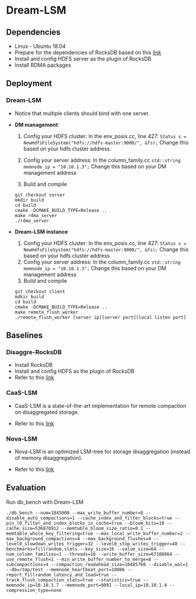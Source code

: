 # **Dream-LSM**

## **Dependencies**

- Linux - Ubuntu 18.04
- Prepare for the dependencies of RocksDB based on this [link](https://github.com/facebook/rocksdb/blob/main/INSTALL.md)
- Install and config HDFS server as the plugin of RocksDB
- Install RDMA packages

## Deployment
### **Dream-LSM**
- Notice that multiple clients should bind with one server.

- **DM management**:

  1. Config your HDFS cluster:
  In the env_posix.cc, line 427:
  `Status s = NewHdfsFileSystem("hdfs://hdfs-master:9000/", &fs);`
  Change this based on your hdfs cluster address.

  2. Config your server address:
  In the column_family.cc
  `std::string memnode_ip = "10.10.1.3";`
  Change this based on your DM management address

  3. Build and compile

    ```
    git checkout server
    mkdir build
    cd build
    cmake -DCMAKE_BUILD_TYPE=Release ..
    make rdma_server
    ./rdma_server
    ```

- **Dream-LSM instance**
  1. Config your HDFS cluster:
  In the env_posix.cc, line 427:
  `Status s = NewHdfsFileSystem("hdfs://hdfs-master:9000/", &fs);`
  Change this based on your hdfs cluster address.
  2. Config your server address:
  In the column_family.cc
  `std::string memnode_ip = "10.10.1.3";`
  Change this based on your DM management address
  3. Build and compile
  
  ```
  git checkout client
  mdkir build
  cd build
  cmake -DCMAKE_BUILD_TYPE=Release ..
  make remote_flush_worker
  ./remote_flush_worker [server ip][server port][local listen port]
  ```


## Baselines



### **Disaggre-RocksDB**

- Install RocksDB
- Install and config HDFS as the plugin of RocksDB
- Refer to this [link](https://github.com/riversand963/rocksdb-hdfs-env)

### **CaaS-LSM**

- CaaS-LSM is a state-of-the-art implementation for remote
compaction on disaggregated storage.

- Refer to this [link](https://github.com/asd1ej9h/CaaS-LSM)

### **Nova-LSM**

- Nova-LSM is an optimized LSM-tree for storage disaggregation (instead of memory disaggregation).

- Refer to this [link](https://github.com/HaoyuHuang/NovaLSM)


## Evaluation

Run db_bench with Dream-LSM

```
./db_bench --num=1845000 --max_write_buffer_number=8 --disable_auto_compactions=1 --cache_index_and_filter_blocks=true --pin_l0_filter_and_index_blocks_in_cache=true --bloom_bits=10 --cache_size=536870912 --memtable_bloom_size_ratio=0.1 --memtable_whole_key_filtering=true --max_local_write_buffer_number=2 --max_background_compactions=4 --max_background_flushes=4 --level0_slowdown_writes_trigger=32 --level0_stop_writes_trigger=48 --benchmarks=fillrandom,stats --key_size=16 --value_size=64 --num_column_families=1 --threads=16 --write_buffer_size=67108864 --use_remote_flush=1 --min_write_buffer_number_to_merge=8 --subcompactions=4 --compaction_readahead_size=10485760 --disable_wal=1 --db=/tmp/test --memnode_heartbeat_port=10086 --report_fillrandom_latency_and_load=true --track_flush_compaction_stats=true --statistics=true --memnode_ip=10.10.1.7 --memnode_port=9091 --local_ip=10.10.1.4 --compression_type=none
```
